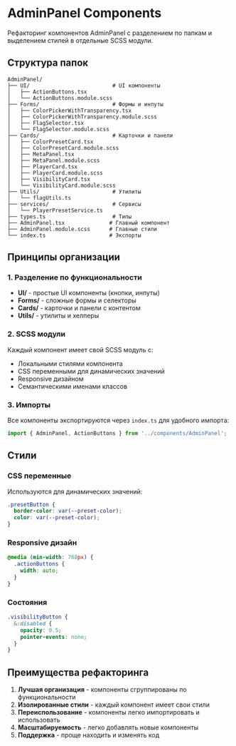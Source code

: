 # AdminPanel Components

Рефакторинг компонентов AdminPanel с разделением по папкам и выделением стилей в отдельные SCSS модули.

## Структура папок

```text
AdminPanel/
├── UI/                          # UI компоненты
│   ├── ActionButtons.tsx
│   └── ActionButtons.module.scss
├── Forms/                       # Формы и инпуты
│   ├── ColorPickerWithTransparency.tsx
│   ├── ColorPickerWithTransparency.module.scss
│   ├── FlagSelector.tsx
│   └── FlagSelector.module.scss
├── Cards/                       # Карточки и панели
│   ├── ColorPresetCard.tsx
│   ├── ColorPresetCard.module.scss
│   ├── MetaPanel.tsx
│   ├── MetaPanel.module.scss
│   ├── PlayerCard.tsx
│   ├── PlayerCard.module.scss
│   ├── VisibilityCard.tsx
│   └── VisibilityCard.module.scss
├── Utils/                       # Утилиты
│   └── flagUtils.ts
├── services/                    # Сервисы
│   └── PlayerPresetService.ts
├── types.ts                     # Типы
├── AdminPanel.tsx              # Главный компонент
├── AdminPanel.module.scss      # Главные стили
└── index.ts                    # Экспорты
```

## Принципы организации

### 1. Разделение по функциональности

- **UI/** - простые UI компоненты (кнопки, инпуты)
- **Forms/** - сложные формы и селекторы
- **Cards/** - карточки и панели с контентом
- **Utils/** - утилиты и хелперы

### 2. SCSS модули

Каждый компонент имеет свой SCSS модуль с:

- Локальными стилями компонента
- CSS переменными для динамических значений
- Responsive дизайном
- Семантическими именами классов

### 3. Импорты

Все компоненты экспортируются через `index.ts` для удобного импорта:

```typescript
import { AdminPanel, ActionButtons } from '../components/AdminPanel';
```

## Стили

### CSS переменные

Используются для динамических значений:

```scss
.presetButton {
  border-color: var(--preset-color);
  color: var(--preset-color);
}
```

### Responsive дизайн

```scss
@media (min-width: 768px) {
  .actionButtons {
    width: auto;
  }
}
```

### Состояния

```scss
.visibilityButton {
  &:disabled {
    opacity: 0.5;
    pointer-events: none;
  }
}
```

## Преимущества рефакторинга

1. **Лучшая организация** - компоненты сгруппированы по функциональности
2. **Изолированные стили** - каждый компонент имеет свои стили
3. **Переиспользование** - компоненты легко импортировать и использовать
4. **Масштабируемость** - легко добавлять новые компоненты
5. **Поддержка** - проще находить и изменять код
